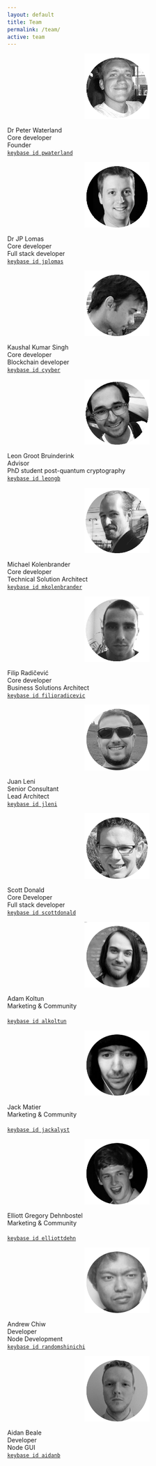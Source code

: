 ```yaml
---
layout: default
title: Team
permalink: /team/
active: team
---
```

<div class="ui vertical stripe segment">
  <div class="ui container">
    <div class="ui centered cards">
      <div class="ui card">
        <div>
          <p align="center"><img src="/assets/pete.png" style="max-width: 150px"></p>
        </div>
        <div class="content">
          <div class="header">Dr Peter Waterland</div>
          <div class="meta"><a class="group">Core developer</a></div>
          <div class="description">Founder
            <br><a href="https://keybase.io/pwaterland"><code>keybase id pwaterland</code></a></div>
        </div>
      </div>
      <div class="ui card">
        <div>
          <p align="center"><img src="/assets/jp.png" style="max-width: 150px"></p>
        </div>
        <div class="content">
          <div class="header">Dr JP Lomas</div>
          <div class="meta"><a class="group">Core developer</a></div>
          <div class="description">Full stack developer
            <br><a href="https://keybase.io/jplomas"><code>keybase id jplomas</code></a></div>
        </div>
      </div>
      <div class="ui card">
        <div>
          <p align="center"><img src="/assets/cyber.png" style="max-width: 150px"></p>
        </div>
        <div class="content">
          <div class="header">Kaushal Kumar Singh</div>
          <div class="meta"><a class="group">Core developer</a></div>
          <div class="description">Blockchain developer
            <br><a href="https://keybase.io/cyyber"><code>keybase id cyyber</code></a></div>
        </div>
      </div>
      <div class="ui card">
        <div>
          <p align="center"><img src="/assets/leon.png" style="max-width: 150px"></p>
        </div>
        <div class="content">
          <div class="header">Leon Groot Bruinderink</div>
          <div class="meta"><a class="group">Advisor</a></div>
          <div class="description">PhD student post-quantum cryptography
            <br><a href="https://keybase.io/leongb"><code>keybase id leongb</code></a></div>
        </div>
      </div>
      <div class="ui card">
        <div>
          <p align="center"><img src="/assets/rug.png" style="max-width: 150px"></p>
        </div>
        <div class="content">
          <div class="header">Michael Kolenbrander</div>
          <div class="meta"><a class="group">Core developer</a></div>
          <div class="description">Technical Solution Architect
            <br><a href="https://keybase.io/mkolenbrander"><code>keybase id mkolenbrander</code></a></div>
        </div>
      </div>
      <div class="ui card">
        <div>
          <p align="center"><img src="/assets/burke.gif" style="max-width: 150px"></p>
        </div>
        <div class="content">
          <div class="header">Filip Radičević</div>
          <div class="meta"><a class="group">Core developer</a></div>
          <div class="description">Business Solutions Architect
            <br><a href="https://keybase.io/filipradicevic"><code>keybase id filipradicevic</code></a></div>
        </div>
      </div>
      <div class="ui card">
        <div>
          <p align="center"><img src="/assets/juan.png" style="max-width: 150px"></p>
        </div>
        <div class="content">
          <div class="header">Juan Leni</div>
          <div class="meta"><a class="group">Senior Consultant</a></div>
          <div class="description">Lead Architect
            <br><a href="https://keybase.io/jleni"><code>keybase id jleni</code></a></div>
        </div>
      </div>
      <div class="ui card">
        <div>
          <p align="center"><img src="/assets/scott.png" style="max-width: 150px"></p>
        </div>
        <div class="content">
          <div class="header">Scott Donald</div>
          <div class="meta"><a class="group">Core Developer</a></div>
          <div class="description">Full stack developer
            <br><a href="https://keybase.io/scottdonald"><code>keybase id scottdonald</code></a></div>
        </div>
      </div>
      <div class="ui card">
        <div>
          <p align="center"><img src="/assets/adam.png" style="max-width: 150px"></p>
        </div>
        <div class="content">
          <div class="header">Adam Koltun</div>
          <div class="meta"><a class="group">Marketing &amp; Community</a></div>
          <div class="description">&nbsp;
            <br><a href="https://keybase.io/alkoltun"><code>keybase id alkoltun</code></a></div>
        </div>
      </div>
      <div class="ui card">
        <div>
          <p align="center"><img src="/assets/jack.png" style="max-width: 150px"></p>
        </div>
        <div class="content">
          <div class="header">Jack Matier</div>
          <div class="meta"><a class="group">Marketing &amp; Community</a></div>
          <div class="description">&nbsp;
            <br><a href="https://keybase.io/jackalyst"><code>keybase id jackalyst</code></a></div>
        </div>
      </div>
      <div class="ui card">
        <div>
          <p align="center"><img src="/assets/elliott.png" style="max-width: 150px"></p>
        </div>
        <div class="content">
          <div class="header">Elliott Gregory Dehnbostel</div>
          <div class="meta"><a class="group">Marketing &amp; Community</a></div>
          <div class="description">&nbsp;
            <br><a href="https://keybase.io/elliottdehn"><code>keybase id elliottdehn</code></a></div>
        </div>
      </div>
      <div class="ui card">
        <div>
          <p align="center"><img src="/assets/andrew.png" style="max-width: 150px"></p>
        </div>
        <div class="content">
          <div class="header">Andrew Chiw</div>
          <div class="meta"><a class="group">Developer</a></div>
          <div class="description">Node Development
            <br><a href="https://keybase.io/randomshinichi"><code>keybase id randomshinichi</code></a></div>
        </div>
      </div>
      <div class="ui card">
        <div>
          <p align="center"><img src="/assets/aidan.png" style="max-width: 150px"></p>
        </div>
        <div class="content">
          <div class="header">Aidan Beale</div>
          <div class="meta"><a class="group">Developer</a></div>
          <div class="description">Node GUI
            <br><a href="https://keybase.io/aidanb"><code>keybase id aidanb</code></a></div>
        </div>
      </div>
    </div>
</div>
</div>